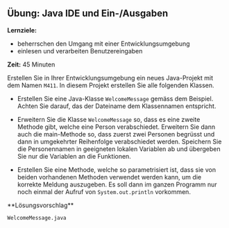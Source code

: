 ## Übung: Java IDE und Ein-/Ausgaben
**Lernziele:**

* beherrschen den Umgang mit einer Entwicklungsumgebung
* einlesen und verarbeiten Benutzereingaben

**Zeit:** 45 Minuten

Erstellen Sie in Ihrer Entwicklungsumgebung ein neues Java-Projekt mit dem Namen `M411`. In diesem Projekt erstellen Sie alle folgenden Klassen.

* Erstellen Sie eine Java-Klasse `WelcomeMessage` gemäss dem Beispiel. Achten Sie darauf, das der Dateiname dem Klassennamen entspricht.

* Erweitern Sie die Klasse `WelcomeMessage` so, dass es eine zweite Methode gibt, welche eine Person verabschiedet. Erweitern Sie dann auch die main-Methode so, dass zuerst zwei Personen begrüsst und dann in umgekehrter Reihenfolge verabschiedet werden. Speichern Sie die Personennamen in geeigneten lokalen Variablen ab und übergeben Sie nur die Variablen an die Funktionen. 

* Erstellen Sie eine Methode, welche so parametrisiert ist, dass sie von beiden vor­handenen Methoden verwendet werden kann, um die korrekte Meldung auszugeben. Es soll dann im ganzen Programm nur noch einmal der Aufruf von `System.out.println` vorkommen.

<lsg>
**Lösungsvorschlag**

`WelcomeMessage.java`

</lsg>

